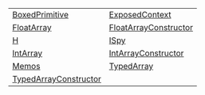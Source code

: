 |                                                                                                                  |                                                                                                                  |
| ---------------------------------------------------------------------------------------------------------------- | ---------------------------------------------------------------------------------------------------------------- |
| [BoxedPrimitive](https://hamedfathi.gitbook.io/aurelia-2-doc-api/testing/typealias/boxedprimitive)               | [ExposedContext](https://hamedfathi.gitbook.io/aurelia-2-doc-api/testing/typealias/exposedcontext)               |
| [FloatArray](https://hamedfathi.gitbook.io/aurelia-2-doc-api/testing/typealias/floatarray)                       | [FloatArrayConstructor](https://hamedfathi.gitbook.io/aurelia-2-doc-api/testing/typealias/floatarrayconstructor) |
| [H](https://hamedfathi.gitbook.io/aurelia-2-doc-api/testing/typealias/h)                                         | [ISpy](https://hamedfathi.gitbook.io/aurelia-2-doc-api/testing/typealias/ispy)                                   |
| [IntArray](https://hamedfathi.gitbook.io/aurelia-2-doc-api/testing/typealias/intarray)                           | [IntArrayConstructor](https://hamedfathi.gitbook.io/aurelia-2-doc-api/testing/typealias/intarrayconstructor)     |
| [Memos](https://hamedfathi.gitbook.io/aurelia-2-doc-api/testing/typealias/memos)                                 | [TypedArray](https://hamedfathi.gitbook.io/aurelia-2-doc-api/testing/typealias/typedarray)                       |
| [TypedArrayConstructor](https://hamedfathi.gitbook.io/aurelia-2-doc-api/testing/typealias/typedarrayconstructor) |                                                                                                                  |